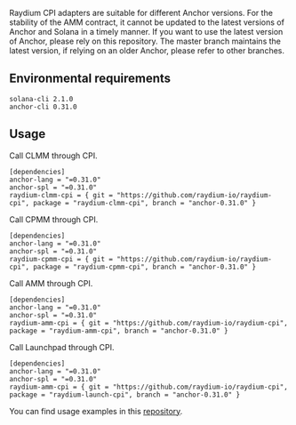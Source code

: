 Raydium CPI adapters are suitable for different Anchor versions. For the stability of the AMM contract, it cannot be updated to the latest versions of Anchor and Solana in a timely manner. If you want to use the latest version of Anchor, please rely on this repository. The master branch maintains the latest version, if relying on an older Anchor, please refer to other branches.

## Environmental requirements
```
solana-cli 2.1.0
anchor-cli 0.31.0
```

## Usage
Call CLMM through CPI.
```
[dependencies]
anchor-lang = "=0.31.0"
anchor-spl = "=0.31.0"
raydium-clmm-cpi = { git = "https://github.com/raydium-io/raydium-cpi", package = "raydium-clmm-cpi", branch = "anchor-0.31.0" }
```

Call CPMM through CPI.
```
[dependencies]
anchor-lang = "=0.31.0"
anchor-spl = "=0.31.0"
raydium-cpmm-cpi = { git = "https://github.com/raydium-io/raydium-cpi", package = "raydium-cpmm-cpi", branch = "anchor-0.31.0" }
```

Call AMM through CPI.
```
[dependencies]
anchor-lang = "=0.31.0"
anchor-spl = "=0.31.0"
raydium-amm-cpi = { git = "https://github.com/raydium-io/raydium-cpi", package = "raydium-amm-cpi", branch = "anchor-0.31.0" }
```

Call Launchpad through CPI.
```
[dependencies]
anchor-lang = "=0.31.0"
anchor-spl = "=0.31.0"
raydium-amm-cpi = { git = "https://github.com/raydium-io/raydium-cpi", package = "raydium-launch-cpi", branch = "anchor-0.31.0" }
```

You can find usage examples in this [repository](https://github.com/raydium-io/raydium-cpi-example/tree/anchor-0.31.0).
